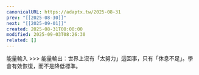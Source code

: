 ```yaml
---
canonicalURL: https://adaptx.tw/2025-08-31
prev: "[[2025-08-30]]"
next: "[[2025-09-01]]"
created: 2025-08-31T00:00:00
modified: 2025-09-03T08:26:30
related: []
---
```


能量輸入 \>\>\> 能量輸出：世界上沒有「太努力」這回事，只有「休息不足」。學會有效恢復，而不是降低標準。
